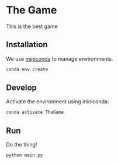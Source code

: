 # The Game

This is the best game

## Installation

We use [miniconda](https://conda.io/miniconda.html) to manage environments.

```bash
conda env create
```

## Develop

Activate the environment using miniconda:

```bash
conda activate TheGame
```

## Run

Do the thing!

```bash
python main.py
```
